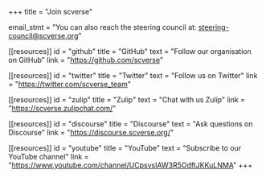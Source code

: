 +++
title = "Join scverse"

email_stmt = "You can also reach the steering council at: [steering-council@scverse.org](steering-council@scverse.org)"

[[resources]]
	id = "github"
	title = "GitHub"
	text = "Follow our organisation on GitHub"
	link = "https://github.com/scverse"

[[resources]]
	id = "twitter"
	title = "Twitter"
	text = "Follow us on Twitter"
	link = "https://twitter.com/scverse_team"

[[resources]]
	id = "zulip"
	title = "Zulip"
	text = "Chat with us Zulip"
	link = "https://scverse.zulipchat.com/"

[[resources]]
	id = "discourse"
	title = "Discourse"
	text = "Ask questions on Discourse"
	link = "https://discourse.scverse.org/"

[[resources]]
	id = "youtube"
	title = "YouTube"
	text = "Subscribe to our YouTube channel"
	link = "https://www.youtube.com/channel/UCpsvsIAW3R5OdftJKKuLNMA"
+++
